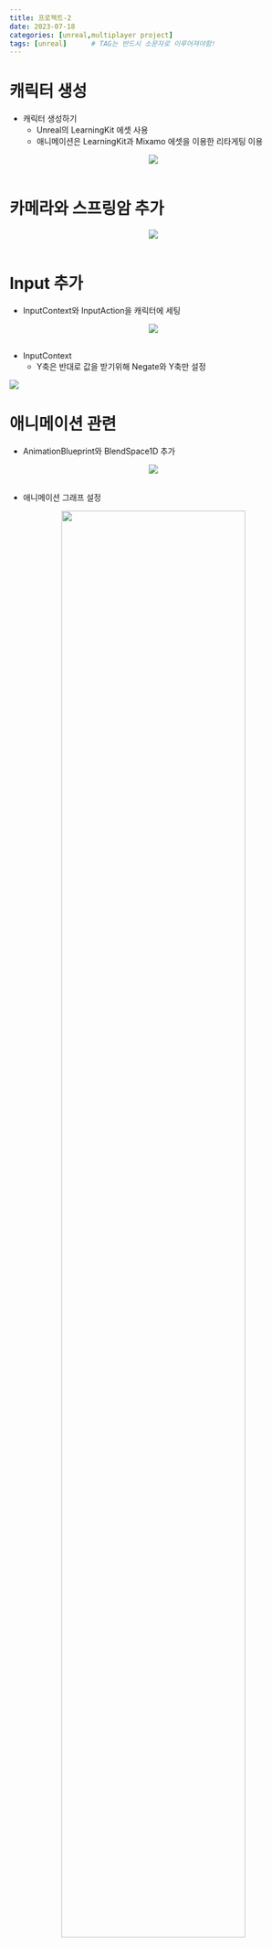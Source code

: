 ```yaml
---
title: 프로젝트-2
date: 2023-07-18
categories: [unreal,multiplayer project]
tags: [unreal]		# TAG는 반드시 소문자로 이루어져야함!
---
```


**캐릭터 생성**
============

* 캐릭터 생성하기
  * Unreal의 LearningKit 에셋 사용
  * 애니메이션은 LearningKit과 Mixamo 에셋을 이용한 리타게팅 이용

<center><img src="./../../../assets/img/Unreal/MultiPlayer/Project-2/Character.png"></center>


<br>

**카메라와 스프링암 추가**
============

<center><img src="./../../../assets/img/Unreal/MultiPlayer/Project-2/Component.png"></center>




<br>

**Input 추가**
===========

* InputContext와 InputAction을 캐릭터에 세팅

<center><img src="./../../../assets/img/Unreal/MultiPlayer/Project-2/EnhancedInput.png">
</center>


<br>

* InputContext 
  * Y축은 반대로 값을 받기위해 Negate와 Y축만 설정


<img src="./../../../assets/img/Unreal/MultiPlayer/Project-2/IMC.png" align="center"/>

<br>


**애니메이션 관련**
==========

* AnimationBlueprint와 BlendSpace1D 추가

<center><img src="./../../../assets/img/Unreal/MultiPlayer/Project-2/ABP-BS.png"></center>


<br>

* 애니메이션 그래프 설정


<center><img src="./../../../assets/img/Unreal/MultiPlayer/Project-2/AnimationLogic.png" style="width: 80%; height: auto;"/></center>

<br>

**NetworkRole**
===========

* 멀티플레이어에서 한 컴퓨터 안에 있는 캐릭터끼리 구분해서 서버인지 클라이언트인지를 구분할 수 있다.

* 어떤 캐릭터를 기준으로 할지를 `ENetRole`이라는 열거형으로 구분할 수 있다.

* Local은 자기 컴퓨터를 기준으로 Remote는 다른 컴퓨터를 기준으로 ENetRole를 부여한다고 생각하면 된다.

<br>

**간단한 ENetRole 설명**
============

* `ROLE_Authority` : 서버에 존재하는 액터

* `ROLE_SimulatedProxy` : 클라이언트에서 자기가 조종하지 않는 캐릭터를 의미

* `ROLE_AutonomousProxy` : 클라이언트에서 자기가 조종하는 캐릭터를 의미

* `ROLE_None` : 구분하지 않음

<br>

**Local Role**
====

* 로컬 플레이어에 대한 네트워크 역할을 정의한다.

### 서버

* 서버에서는 모든 Actor가 Authority를 가진다.

* Authority값을 가짐으로써 Server인지 Client인지 구분한다.


<center><img src="./../../../assets/img/Unreal/MultiPlayer/Project-2/Server%20Local.png" style="width: 60%; height: auto;"></center>

<br>

### 클라이언트

* 클라이언트에서 자기가 조종하는 캐릭터는 AutonomousProxy이다.

* 자기가 조종하지 않는 캐릭터는 SimulatedProxy이다.

<center><img src="./../../../assets/img/Unreal/MultiPlayer/Project-2/Client%20Local.png" style="width: 70%; height: auto;"></center>

<br>

**Remote Role**
======

*  네트워크 연결을 통해 원격 플레이어와 상호작용하는 액터(Actor)에 대한 역할을 정의한다.

* Remote Role은 서버에서는 클라이언트, 클라이언트에서는 서버의 ENetRole을 본다고 생각하면 된다.

<br>

### 서버



<center><img src="./../../../assets/img/Unreal/MultiPlayer/Project-2/Server%20Remote.png" style="width: 70%; height: auto;"></center>

<br>

### 클라이언트

<center><img src="./../../../assets/img/Unreal/MultiPlayer/Project-2/Client%20Remote.png" style="width: 60%; height: auto;"></center>